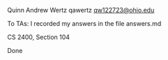 Quinn Andrew Wertz
qawertz
qw122723@ohio.edu

To TAs: I recorded my answers in the file answers.md

CS 2400, Section 104

Done
